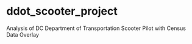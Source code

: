# ddot_scooter_project
Analysis of DC Department of Transportation Scooter Pilot with Census Data Overlay
